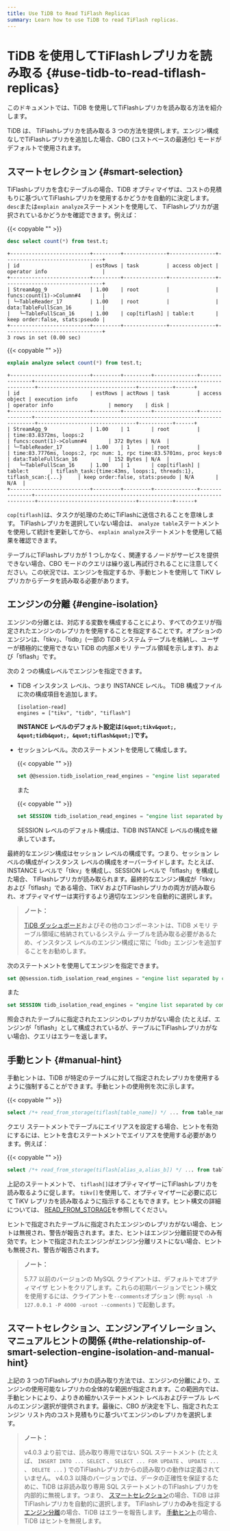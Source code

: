 ```yaml
---
title: Use TiDB to Read TiFlash Replicas
summary: Learn how to use TiDB to read TiFlash replicas.
---
```


# TiDB を使用してTiFlashレプリカを読み取る {#use-tidb-to-read-tiflash-replicas}

このドキュメントでは、TiDB を使用してTiFlashレプリカを読み取る方法を紹介します。

TiDB は、 TiFlashレプリカを読み取る 3 つの方法を提供します。エンジン構成なしでTiFlashレプリカを追加した場合、CBO (コストベースの最適化) モードがデフォルトで使用されます。

## スマートセレクション {#smart-selection}

TiFlashレプリカを含むテーブルの場合、TiDB オプティマイザは、コストの見積もりに基づいてTiFlashレプリカを使用するかどうかを自動的に決定します。 `desc`または`explain analyze`ステートメントを使用して、 TiFlashレプリカが選択されているかどうかを確認できます。例えば：

{{< copyable "" >}}

```sql
desc select count(*) from test.t;
```

```
+--------------------------+---------+--------------+---------------+--------------------------------+
| id                       | estRows | task         | access object | operator info                  |
+--------------------------+---------+--------------+---------------+--------------------------------+
| StreamAgg_9              | 1.00    | root         |               | funcs:count(1)->Column#4       |
| └─TableReader_17         | 1.00    | root         |               | data:TableFullScan_16          |
|   └─TableFullScan_16     | 1.00    | cop[tiflash] | table:t       | keep order:false, stats:pseudo |
+--------------------------+---------+--------------+---------------+--------------------------------+
3 rows in set (0.00 sec)
```

{{< copyable "" >}}

```sql
explain analyze select count(*) from test.t;
```

```
+--------------------------+---------+---------+--------------+---------------+----------------------------------------------------------------------+--------------------------------+-----------+------+
| id                       | estRows | actRows | task         | access object | execution info                                                       | operator info                  | memory    | disk |
+--------------------------+---------+---------+--------------+---------------+----------------------------------------------------------------------+--------------------------------+-----------+------+
| StreamAgg_9              | 1.00    | 1       | root         |               | time:83.8372ms, loops:2                                              | funcs:count(1)->Column#4       | 372 Bytes | N/A  |
| └─TableReader_17         | 1.00    | 1       | root         |               | time:83.7776ms, loops:2, rpc num: 1, rpc time:83.5701ms, proc keys:0 | data:TableFullScan_16          | 152 Bytes | N/A  |
|   └─TableFullScan_16     | 1.00    | 1       | cop[tiflash] | table:t       | tiflash_task:{time:43ms, loops:1, threads:1}, tiflash_scan:{...}     | keep order:false, stats:pseudo | N/A       | N/A  |
+--------------------------+---------+---------+--------------+---------------+----------------------------------------------------------------------+--------------------------------+-----------+------+
```

`cop[tiflash]`は、タスクが処理のためにTiFlashに送信されることを意味します。 TiFlashレプリカを選択していない場合は、 `analyze table`ステートメントを使用して統計を更新してから、 `explain analyze`ステートメントを使用して結果を確認できます。

テーブルにTiFlashレプリカが 1 つしかなく、関連するノードがサービスを提供できない場合、CBO モードのクエリは繰り返し再試行されることに注意してください。この状況では、エンジンを指定するか、手動ヒントを使用して TiKV レプリカからデータを読み取る必要があります。

## エンジンの分離 {#engine-isolation}

エンジンの分離とは、対応する変数を構成することにより、すべてのクエリが指定されたエンジンのレプリカを使用することを指定することです。オプションのエンジンは、「tikv」、「tidb」(一部の TiDB システム テーブルを格納し、ユーザーが積極的に使用できない TiDB の内部メモリ テーブル領域を示します)、および「tiflash」です。

<CustomContent platform="tidb">

次の 2 つの構成レベルでエンジンを指定できます。

-   TiDB インスタンス レベル、つまり INSTANCE レベル。 TiDB 構成ファイルに次の構成項目を追加します。

    ```
    [isolation-read]
    engines = ["tikv", "tidb", "tiflash"]
    ```

    **INSTANCE レベルのデフォルト設定は`[&quot;tikv&quot;, &quot;tidb&quot;, &quot;tiflash&quot;]`です。**

-   セッションレベル。次のステートメントを使用して構成します。

    {{< copyable "" >}}

    ```sql
    set @@session.tidb_isolation_read_engines = "engine list separated by commas";
    ```

    また

    {{< copyable "" >}}

    ```sql
    set SESSION tidb_isolation_read_engines = "engine list separated by commas";
    ```

    SESSION レベルのデフォルト構成は、TiDB INSTANCE レベルの構成を継承しています。

最終的なエンジン構成はセッション レベルの構成です。つまり、セッション レベルの構成がインスタンス レベルの構成をオーバーライドします。たとえば、INSTANCE レベルで「tikv」を構成し、SESSION レベルで「tiflash」を構成した場合、 TiFlashレプリカが読み取られます。最終的なエンジン構成が「tikv」および「tiflash」である場合、TiKV およびTiFlashレプリカの両方が読み取られ、オプティマイザーは実行するより適切なエンジンを自動的に選択します。

> **ノート：**
>
> [TiDB ダッシュボード](/dashboard/dashboard-intro.md)およびその他のコンポーネントは、TiDB メモリ テーブル領域に格納されているシステム テーブルを読み取る必要があるため、インスタンス レベルのエンジン構成に常に「tidb」エンジンを追加することをお勧めします。

</CustomContent>

<CustomContent platform="tidb-cloud">

次のステートメントを使用してエンジンを指定できます。

```sql
set @@session.tidb_isolation_read_engines = "engine list separated by commas";
```

また

```sql
set SESSION tidb_isolation_read_engines = "engine list separated by commas";
```

</CustomContent>

照会されたテーブルに指定されたエンジンのレプリカがない場合 (たとえば、エンジンが「tiflash」として構成されているが、テーブルにTiFlashレプリカがない場合)、クエリはエラーを返します。

## 手動ヒント {#manual-hint}

手動ヒントは、TiDB が特定のテーブルに対して指定されたレプリカを使用するように強制することができます。手動ヒントの使用例を次に示します。

{{< copyable "" >}}

```sql
select /*+ read_from_storage(tiflash[table_name]) */ ... from table_name;
```

クエリ ステートメントでテーブルにエイリアスを設定する場合、ヒントを有効にするには、ヒントを含むステートメントでエイリアスを使用する必要があります。例えば：

{{< copyable "" >}}

```sql
select /*+ read_from_storage(tiflash[alias_a,alias_b]) */ ... from table_name_1 as alias_a, table_name_2 as alias_b where alias_a.column_1 = alias_b.column_2;
```

上記のステートメントで、 `tiflash[]`はオプティマイザーにTiFlashレプリカを読み取るように促します。 `tikv[]`を使用して、オプティマイザーに必要に応じて TiKV レプリカを読み取るように指示することもできます。ヒント構文の詳細については、 [READ_FROM_STORAGE](/optimizer-hints.md#read_from_storagetiflasht1_name--tl_name--tikvt2_name--tl_name-)を参照してください。

ヒントで指定されたテーブルに指定されたエンジンのレプリカがない場合、ヒントは無視され、警告が報告されます。また、ヒントはエンジン分離前提でのみ有効です。ヒントで指定されたエンジンがエンジン分離リストにない場合、ヒントも無視され、警告が報告されます。

> **ノート：**
>
> 5.7.7 以前のバージョンの MySQL クライアントは、デフォルトでオプティマイザ ヒントをクリアします。これらの初期バージョンでヒント構文を使用するには、クライアントを`--comments`オプション (例: `mysql -h 127.0.0.1 -P 4000 -uroot --comments` ) で起動します。

## スマートセレクション、エンジンアイソレーション、マニュアルヒントの関係 {#the-relationship-of-smart-selection-engine-isolation-and-manual-hint}

上記の 3 つのTiFlashレプリカの読み取り方法では、エンジンの分離により、エンジンの使用可能なレプリカの全体的な範囲が指定されます。この範囲内では、手動ヒントにより、よりきめ細かいステートメント レベルおよびテーブル レベルのエンジン選択が提供されます。最後に、CBO が決定を下し、指定されたエンジン リスト内のコスト見積もりに基づいてエンジンのレプリカを選択します。

> **ノート：**
>
> v4.0.3 より前では、読み取り専用ではない SQL ステートメント (たとえば、 `INSERT INTO ... SELECT` 、 `SELECT ... FOR UPDATE` 、 `UPDATE ...` 、 `DELETE ...` ) でのTiFlashレプリカからの読み取りの動作は定義されていません。 v4.0.3 以降のバージョンでは、データの正確性を保証するために、TiDB は非読み取り専用 SQL ステートメントのTiFlashレプリカを内部的に無視します。つまり、 [スマートセレクション](#smart-selection)の場合、TiDB は非TiFlashレプリカを自動的に選択します。 TiFlashレプリカ**のみ**を指定する[エンジン分離](#engine-isolation)の場合、TiDB はエラーを報告します。 [手動ヒント](#manual-hint)の場合、TiDB はヒントを無視します。
